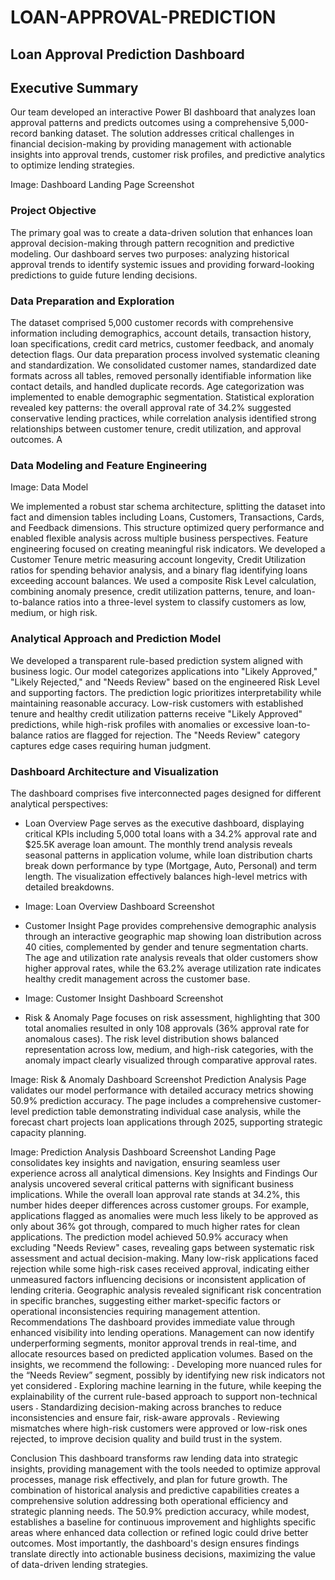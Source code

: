 # LOAN-APPROVAL-PREDICTION
## Loan Approval Prediction Dashboard

## Executive Summary
Our team developed an interactive Power BI dashboard that analyzes loan approval patterns and predicts outcomes using a comprehensive 5,000-record banking dataset. The solution addresses critical challenges in financial decision-making by providing management with actionable insights into approval trends, customer risk profiles, and predictive analytics to optimize lending strategies.
 
Image: Dashboard Landing Page Screenshot

### Project Objective
The primary goal was to create a data-driven solution that enhances loan approval decision-making through pattern recognition and predictive modeling. Our dashboard serves two purposes: analyzing historical approval trends to identify systemic issues and providing forward-looking predictions to guide future lending decisions.


### Data Preparation and Exploration
The dataset comprised 5,000 customer records with comprehensive information including demographics, account details, transaction history, loan specifications, credit card metrics, customer feedback, and anomaly detection flags.
Our data preparation process involved systematic cleaning and standardization. We consolidated customer names, standardized date formats across all tables, removed personally identifiable information like contact details, and handled duplicate records. Age categorization was implemented to enable demographic segmentation.
Statistical exploration revealed key patterns: the overall approval rate of 34.2% suggested conservative lending practices, while correlation analysis identified strong relationships between customer tenure, credit utilization, and approval outcomes. A

### Data Modeling and Feature Engineering 
Image: Data Model

We implemented a robust star schema architecture, splitting the dataset into fact and dimension tables including Loans, Customers, Transactions, Cards, and Feedback dimensions. This structure optimized query performance and enabled flexible analysis across multiple business perspectives.
Feature engineering focused on creating meaningful risk indicators. We developed a Customer Tenure metric measuring account longevity, Credit Utilization ratios for spending behavior analysis, and a binary flag identifying loans exceeding account balances. We used a composite Risk Level calculation, combining anomaly presence, credit utilization patterns, tenure, and loan-to-balance ratios into a three-level system to classify customers as low, medium, or high risk.

### Analytical Approach and Prediction Model
We developed a transparent rule-based prediction system aligned with business logic. Our model categorizes applications into "Likely Approved," "Likely Rejected," and "Needs Review" based on the engineered Risk Level and supporting factors.
The prediction logic prioritizes interpretability while maintaining reasonable accuracy. Low-risk customers with established tenure and healthy credit utilization patterns receive "Likely Approved" predictions, while high-risk profiles with anomalies or excessive loan-to-balance ratios are flagged for rejection. The "Needs Review" category captures edge cases requiring human judgment.

### Dashboard Architecture and Visualization
The dashboard comprises five interconnected pages designed for different analytical perspectives:
* Loan Overview Page serves as the executive dashboard, displaying critical KPIs including 5,000 total loans with a 34.2% approval rate and $25.5K average loan amount. The monthly trend analysis reveals seasonal patterns in application volume, while loan distribution charts break down performance by type (Mortgage, Auto, Personal) and term length. The visualization effectively balances high-level metrics with detailed breakdowns.
 
* Image: Loan Overview Dashboard Screenshot
* Customer Insight Page provides comprehensive demographic analysis through an interactive geographic map showing loan distribution across 40 cities, complemented by gender and tenure segmentation charts. The age and utilization rate analysis reveals that older customers show higher approval rates, while the 63.2% average utilization rate indicates healthy credit management across the customer base.
 
* Image: Customer Insight Dashboard Screenshot

* Risk & Anomaly Page focuses on risk assessment, highlighting that 300 total anomalies resulted in only 108 approvals (36% approval rate for anomalous cases). The risk level distribution shows balanced representation across low, medium, and high-risk categories, with the anomaly impact clearly visualized through comparative approval rates.
 
Image: Risk & Anomaly Dashboard Screenshot
Prediction Analysis Page validates our model performance with detailed accuracy metrics showing 50.9% prediction accuracy. The page includes a comprehensive customer-level prediction table demonstrating individual case analysis, while the forecast chart projects loan applications through 2025, supporting strategic capacity planning.
 
Image: Prediction Analysis Dashboard Screenshot
Landing Page consolidates key insights and navigation, ensuring seamless user experience across all analytical dimensions.
Key Insights and Findings
Our analysis uncovered several critical patterns with significant business implications. While the overall loan approval rate stands at 34.2%, this number hides deeper differences across customer groups. For example, applications flagged as anomalies were much less likely to be approved as only about 36% got through, compared to much higher rates for clean applications.
The prediction model achieved 50.9% accuracy when excluding "Needs Review" cases, revealing gaps between systematic risk assessment and actual decision-making. Many low-risk applications faced rejection while some high-risk cases received approval, indicating either unmeasured factors influencing decisions or inconsistent application of lending criteria.
Geographic analysis revealed significant risk concentration in specific branches, suggesting either market-specific factors or operational inconsistencies requiring management attention.
Recommendations
The dashboard provides immediate value through enhanced visibility into lending operations. Management can now identify underperforming segments, monitor approval trends in real-time, and allocate resources based on predicted application volumes.
Based on the insights, we recommend the following:
˗	Developing more nuanced rules for the “Needs Review” segment, possibly by identifying new risk indicators not yet considered
˗	Exploring machine learning in the future, while keeping the explainability of the current rule-based approach to support non-technical users
˗	Standardizing decision-making across branches to reduce inconsistencies and ensure fair, risk-aware approvals
˗	Reviewing mismatches where high-risk customers were approved or low-risk ones rejected, to improve decision quality and build trust in the system.


Conclusion
This dashboard transforms raw lending data into strategic insights, providing management with the tools needed to optimize approval processes, manage risk effectively, and plan for future growth. The combination of historical analysis and predictive capabilities creates a comprehensive solution addressing both operational efficiency and strategic planning needs.
The 50.9% prediction accuracy, while modest, establishes a baseline for continuous improvement and highlights specific areas where enhanced data collection or refined logic could drive better outcomes. Most importantly, the dashboard's design ensures findings translate directly into actionable business decisions, maximizing the value of data-driven lending strategies.
